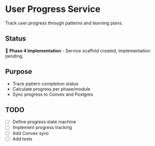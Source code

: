 # User Progress Service

Track user progress through patterns and learning plans.

## Status

🚧 **Phase 4 Implementation** - Service scaffold created, implementation pending.

## Purpose

- Track pattern completion status
- Calculate progress per phase/module
- Sync progress to Convex and Postgres

## TODO

- [ ] Define progress state machine
- [ ] Implement progress tracking
- [ ] Add Convex sync
- [ ] Add tests
